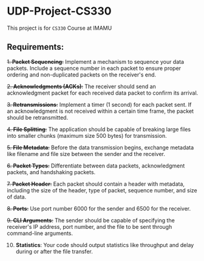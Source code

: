 # UDP-Project-CS330
This project is for `CS330` Course at IMAMU

## Requirements:
~~1. **Packet Sequencing**:~~ Implement a mechanism to sequence your data packets. Include a sequence number 
in each packet to ensure proper ordering and non-duplicated packets on the receiver's end.

~~2. **Acknowledgments (ACKs)**:~~ The receiver should send an acknowledgment packet for each received 
data packet to confirm its arrival.

~~3. **Retransmissions**:~~ Implement a timer (1 second) for each packet sent. If an acknowledgment is not 
received within a certain time frame, the packet should be retransmitted.

~~4. **File Splitting**:~~ The application should be capable of breaking large files into smaller chunks (maximum 
size 500 bytes) for transmission.

~~5. **File Metadata**:~~ Before the data transmission begins, exchange metadata like filename and file size between the sender and the receiver.

~~6. **Packet Types**:~~ Differentiate between data packets, acknowledgment packets, and handshaking packets.

~~7. **Packet Header**:~~ Each packet should contain a header with metadata, including the size of the header, type of packet, sequence number, and size of data.

~~8. **Ports**:~~ Use port number 6000 for the sender and 6500 for the receiver.

~~9. **CLI Arguments**:~~ The sender should be capable of specifying the receiver's IP address, port number, and the file to be 
sent through command-line arguments.

10. **Statistics**: Your code should output statistics like throughput and delay during or after the file transfer.